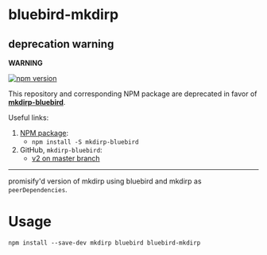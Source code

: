 # bluebird-mkdirp

## deprecation warning

**WARNING**

[![npm version](https://img.shields.io/badge/NPM-deprecated-red.svg)](https://github.com/maxkoryukov/mkdirp-bluebird/issues/2)

This repository and corresponding NPM package are deprecated in favor of [**mkdirp-bluebird**](https://www.npmjs.com/package/mkdirp-bluebird).

Useful links:

1. [NPM package](https://www.npmjs.com/package/mkdirp-bluebird):
    * `npm install -S mkdirp-bluebird`
2. GitHub, `mkdirp-bluebird`:
    * [v2 on master branch](https://github.com/maxkoryukov/mkdirp-bluebird)

----

promisify'd version of mkdirp using bluebird and mkdirp as `peerDependencies`.

# Usage

```npm install --save-dev mkdirp bluebird bluebird-mkdirp```
